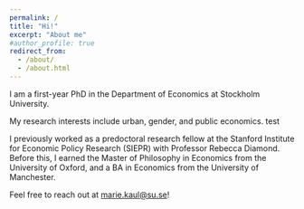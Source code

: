 ```yaml
---
permalink: /
title: "Hi!"
excerpt: "About me"
#author_profile: true
redirect_from: 
  - /about/
  - /about.html
---
```


I am a first-year PhD in the Department of Economics at Stockholm University. 

My research interests include urban, gender, and public economics. test

I previously worked as a predoctoral research fellow at the Stanford Institute for Economic Policy Research (SIEPR) with Professor Rebecca Diamond. Before this, I earned the Master of Philosophy in Economics from the University of Oxford, and a BA in Economics from the University of Manchester. 

Feel free to reach out at marie.kaul@su.se!

